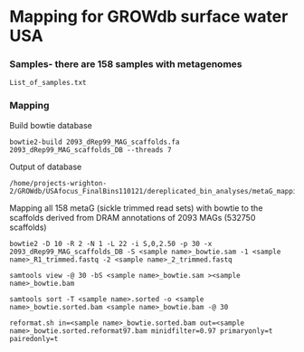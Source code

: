 # Mapping for GROWdb surface water USA

### Samples- there are 158 samples with metagenomes 

	List_of_samples.txt

### Mapping 

Build bowtie database

	bowtie2-build 2093_dRep99_MAG_scaffolds.fa 2093_dRep99_MAG_scaffolds_DB --threads 7 
	
Output of database

	/home/projects-wrighton-2/GROWdb/USAfocus_FinalBins110121/dereplicated_bin_analyses/metaG_mapping/mapping_bowtie_012722/2093_dRep99_MAG_scaffolds_DB

Mapping all 158 metaG (sickle trimmed read sets) with bowtie to the scaffolds derived from DRAM annotations of 2093 MAGs (532750 scaffolds) 

	bowtie2 -D 10 -R 2 -N 1 -L 22 -i S,0,2.50 -p 30 -x 2093_dRep99_MAG_scaffolds_DB -S <sample name>_bowtie.sam -1 <sample name>_R1_trimmed.fastq -2 <sample name>_2_trimmed.fastq
	
	samtools view -@ 30 -bS <sample name>_bowtie.sam ><sample name>_bowtie.bam

	samtools sort -T <sample name>.sorted -o <sample name>_bowtie.sorted.bam <sample name>_bowtie.bam -@ 30

	reformat.sh in=<sample name>_bowtie.sorted.bam out=<sample name>_bowtie.sorted.reformat97.bam minidfilter=0.97 primaryonly=t pairedonly=t 

